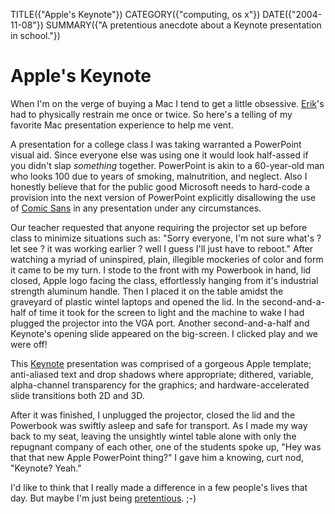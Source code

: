 TITLE({"Apple's Keynote"})
CATEGORY({"computing, os x"})
DATE({"2004-11-08"})
SUMMARY({"A pretentious anecdote about a Keynote presentation in school."})

Apple\'s Keynote
================

When I\'m on the verge of buying a Mac I tend to get a little obsessive.
[Erik](http://bobzrkr.org/)\'s had to physically restrain me once or
twice. So here\'s a telling of my favorite Mac presentation experience
to help me vent.

A presentation for a college class I was taking warranted a PowerPoint
visual aid. Since everyone else was using one it would look half-assed
if you didn\'t slap *something* together. PowerPoint is akin to a
60-year-old man who looks 100 due to years of smoking, malnutrition, and
neglect. Also I honestly believe that for the public good Microsoft
needs to hard-code a provision into the next version of PowerPoint
explicitly disallowing the use of [Comic Sans](http://bancomicsans.com/)
in any presentation under any circumstances.

Our teacher requested that anyone requiring the projector set up before
class to minimize situations such as: \"Sorry everyone, I\'m not sure
what\'s ? let see ? it was working earlier ? well I guess I\'ll just
have to reboot.\" After watching a myriad of uninspired, plain,
illegible mockeries of color and form it came to be my turn. I stode to
the front with my Powerbook in hand, lid closed, Apple logo facing the
class, effortlessly hanging from it\'s industrial strength aluminum
handle. Then I placed it on the table amidst the graveyard of plastic
wintel laptops and opened the lid. In the second-and-a-half of time it
took for the screen to light and the machine to wake I had plugged the
projector into the VGA port. Another second-and-a-half and Keynote\'s
opening slide appeared on the big-screen. I clicked play and we were
off!

This [Keynote](http://www.apple.com/keynote/) presentation was comprised
of a gorgeous Apple template; anti-aliased text and drop shadows where
appropriate; dithered, variable, alpha-channel transparency for the
graphics; and hardware-accelerated slide transitions both 2D and 3D.

After it was finished, I unplugged the projector, closed the lid and the
Powerbook was swiftly asleep and safe for transport. As I made my way
back to my seat, leaving the unsightly wintel table alone with only the
repugnant company of each other, one of the students spoke up, \"Hey was
that that new Apple PowerPoint thing?\" I gave him a knowing, curt nod,
\"Keynote? Yeah.\"

I\'d like to think that I really made a difference in a few people\'s
lives that day. But maybe I\'m just being
[pretentious](http://www.despair.com/pretension.html). ;-)
